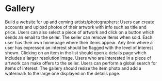 <!DOCTYPE HTML>
<HTML>
<Head>
 <Title>MY Gallery</Title>
 </Head>
 <Body>
 <h1>Gallery</h1>
 <p>
  Build a website for up and coming artists/photographers:
Users can create accounts and upload photos of their artwork with info such as title and price. Users can also select a piece of artwork and click on a button which sends an email to the seller. The seller can remove items when sold.
Each user has their own homepage where their items appear. Any item where a user has expressed an interest should be flagged with the level of interest shown. Clicking on an item in the list should open a details page which includes a larger resolution image.
Users who are interested in a piece of artwork can make offers to the seller. Users can perform a global search for items of interest. The gallery should resize the item photo and add a watermark to the large one displayed on the details page.</p>
 </Body>
 </HTML>	 
